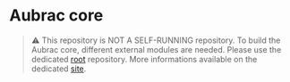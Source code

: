 # Aubrac core

> :warning: This repository is NOT A SELF-RUNNING repository.
> To build the Aubrac core, different external modules are needed. Please use the dedicated [root](https://gitlab.com/herd-ware/root) repository. More informations available on the dedicated [site]().